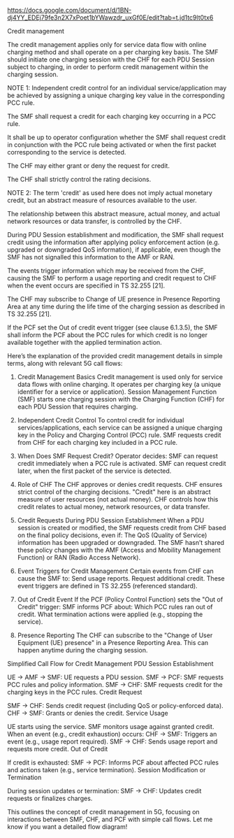https://docs.google.com/document/d/1BN-dj4YY_EDEj79fe3n2X7xPoet1bYWawzdr_uxGf0E/edit?tab=t.jd1tc9lt0tx6


Credit management

The credit management applies only for service data flow with online charging method and shall operate on a per charging key basis. 
The SMF should initiate one charging session with the CHF for each PDU Session subject to charging, in order to perform credit management within the charging session.


NOTE 1: Independent credit control for an individual service/application may be achieved by assigning a unique charging key value in the corresponding PCC rule.


The SMF shall request a credit for each charging key occurring in a PCC rule. 

It shall be up to operator configuration whether the SMF shall request credit in conjunction with the PCC rule being activated or when the first packet corresponding to the service is detected.

The CHF may either grant or deny the request for credit. 

The CHF shall strictly control the rating decisions.

NOTE 2: The term 'credit' as used here does not imply actual monetary credit, but an abstract measure of resources available to the user. 

The relationship between this abstract measure, actual money, and actual network resources or data transfer, is controlled by the CHF.

During PDU Session establishment and modification, the SMF shall request credit using the information after applying policy enforcement action (e.g. upgraded or downgraded QoS information), if applicable, even though the SMF has not signalled this information to the AMF or RAN.

The events trigger information which may be received from the CHF, causing the SMF to perform a usage reporting and credit request to CHF when the event occurs are specified in TS 32.255 [21].

The CHF may subscribe to Change of UE presence in Presence Reporting Area at any time during the life time of the charging session as described in TS 32.255 [21].

If the PCF set the Out of credit event trigger (see clause 6.1.3.5), the SMF shall inform the PCF about the PCC rules for which credit is no longer available together with the applied termination action.


Here’s the explanation of the provided credit management details in simple terms, along with relevant 5G call flows:

1. Credit Management Basics
Credit management is used only for service data flows with online charging.
It operates per charging key (a unique identifier for a service or application).
Session Management Function (SMF) starts one charging session with the Charging Function (CHF) for each PDU Session that requires charging.

2. Independent Credit Control
To control credit for individual services/applications, each service can be assigned a unique charging key in the Policy and Charging Control (PCC) rule.
SMF requests credit from CHF for each charging key included in a PCC rule.

3. When Does SMF Request Credit?
Operator decides:
SMF can request credit immediately when a PCC rule is activated.
SMF can request credit later, when the first packet of the service is detected.

4. Role of CHF
The CHF approves or denies credit requests.
CHF ensures strict control of the charging decisions.
"Credit" here is an abstract measure of user resources (not actual money).
CHF controls how this credit relates to actual money, network resources, or data transfer.

5. Credit Requests During PDU Session Establishment
When a PDU session is created or modified, the SMF requests credit from CHF based on the final policy decisions, even if:
The QoS (Quality of Service) information has been upgraded or downgraded.
The SMF hasn’t shared these policy changes with the AMF (Access and Mobility Management Function) or RAN (Radio Access Network).

6. Event Triggers for Credit Management
Certain events from CHF can cause the SMF to:
Send usage reports.
Request additional credit.
These event triggers are defined in TS 32.255 (referenced standard).

7. Out of Credit Event
If the PCF (Policy Control Function) sets the "Out of Credit" trigger:
SMF informs PCF about:
Which PCC rules ran out of credit.
What termination actions were applied (e.g., stopping the service).

8. Presence Reporting
The CHF can subscribe to the "Change of User Equipment (UE) presence" in a Presence Reporting Area.
This can happen anytime during the charging session.

Simplified Call Flow for Credit Management
PDU Session Establishment


UE → AMF → SMF: UE requests a PDU session.
SMF → PCF: SMF requests PCC rules and policy information.
SMF → CHF: SMF requests credit for the charging keys in the PCC rules.
Credit Request


SMF → CHF: Sends credit request (including QoS or policy-enforced data).
CHF → SMF: Grants or denies the credit.
Service Usage


UE starts using the service. SMF monitors usage against granted credit.
When an event (e.g., credit exhaustion) occurs:
CHF → SMF: Triggers an event (e.g., usage report required).
SMF → CHF: Sends usage report and requests more credit.
Out of Credit


If credit is exhausted:
SMF → PCF: Informs PCF about affected PCC rules and actions taken (e.g., service termination).
Session Modification or Termination


During session updates or termination:
SMF → CHF: Updates credit requests or finalizes charges.

This outlines the concept of credit management in 5G, focusing on interactions between SMF, CHF, and PCF with simple call flows. Let me know if you want a detailed flow diagram!

